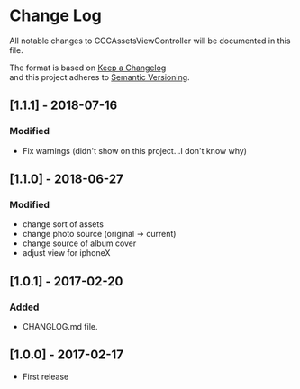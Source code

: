 # Change Log
All notable changes to CCCAssetsViewController will be documented in this file.

The format is based on [Keep a Changelog](http://keepachangelog.com/) <br>
and this project adheres to [Semantic Versioning](http://semver.org/).

## [1.1.1] - 2018-07-16
### Modified
- Fix warnings (didn't show on this project...I don't know why)

## [1.1.0] - 2018-06-27
### Modified
- change sort of assets
- change photo source (original -> current)
- change source of album cover
- adjust view for iphoneX

## [1.0.1] - 2017-02-20
### Added
- CHANGLOG.md file.

## [1.0.0] - 2017-02-17
- First release
